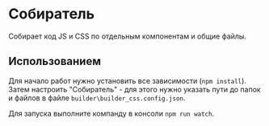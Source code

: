 # Собиратель

Собирает код JS и CSS по отдельным компонентам и общие файлы.

## Использованием

Для начало работ нужно установить все зависимости (```npm install```). Затем настроить "Собиратель" - для этого нужно указать пути до папок и файлов в файле ```builder\builder_css.config.json```.

Для запуска выполните компанду в консоли ```npm run watch```.